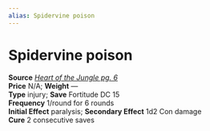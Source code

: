 ```yaml
---
alias: Spidervine poison
---
```


# Spidervine poison

**Source** [_Heart of the Jungle pg. 6_](http://paizo.com/store/downloads/pathfinder/pathfinderChronicles/pathfinderRPG/v5748btpy8evh)  
**Price** N/A; **Weight** —  
**Type** injury; **Save** Fortitude DC 15  
**Frequency** 1/round for 6 rounds  
**Initial Effect** paralysis; **Secondary Effect** 1d2 Con damage  
**Cure** 2 consecutive saves 
